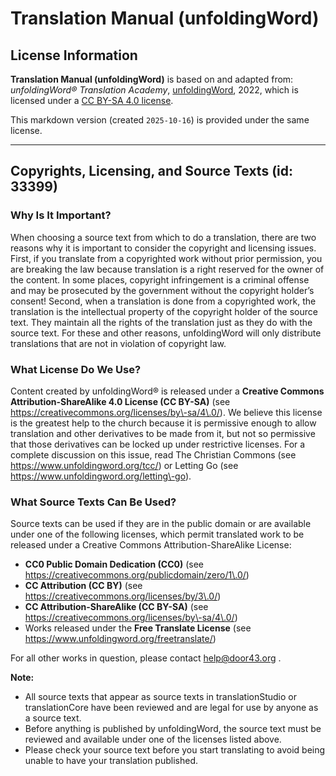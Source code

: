 # Translation Manual (unfoldingWord)

## License Information

**Translation Manual (unfoldingWord)** is based on and adapted from: _unfoldingWord® Translation Academy_, [unfoldingWord](https://unfoldingword.org/utw), 2022, which is licensed under a [CC BY-SA 4.0 license](https://creativecommons.org/licenses/by-sa/4.0/legalcode.en).

This markdown version (created `2025-10-16`) is provided under the same license.



--------------------------------

## Copyrights, Licensing, and Source Texts (id: 33399)

### Why Is It Important?

When choosing a source text from which to do a translation, there are two reasons why it is important to consider the copyright and licensing issues. First, if you translate from a copyrighted work without prior permission, you are breaking the law because translation is a right reserved for the owner of the content. In some places, copyright infringement is a criminal offense and may be prosecuted by the government without the copyright holder’s consent! Second, when a translation is done from a copyrighted work, the translation is the intellectual property of the copyright holder of the source text. They maintain all the rights of the translation just as they do with the source text. For these and other reasons, unfoldingWord will only distribute translations that are not in violation of copyright law.

### What License Do We Use?

Content created by unfoldingWord® is released under a **Creative Commons Attribution\-ShareAlike 4\.0 License (CC BY\-SA)** (see https://creativecommons.org/licenses/by\-sa/4\.0/). We believe this license is the greatest help to the church because it is permissive enough to allow translation and other derivatives to be made from it, but not so permissive that those derivatives can be locked up under restrictive licenses. For a complete discussion on this issue, read The Christian Commons (see https://www.unfoldingword.org/tcc/) or Letting Go (see https://www.unfoldingword.org/letting\-go).

### What Source Texts Can Be Used?

Source texts can be used if they are in the public domain or are available under one of the following licenses, which permit translated work to be released under a Creative Commons Attribution\-ShareAlike License:

* **CC0 Public Domain Dedication (CC0\)** (see https://creativecommons.org/publicdomain/zero/1\.0/)
* **CC Attribution (CC BY)** (see https://creativecommons.org/licenses/by/3\.0/)
* **CC Attribution\-ShareAlike (CC BY\-SA)** (see https://creativecommons.org/licenses/by\-sa/4\.0/)
* Works released under the **Free Translate License** (see https://www.unfoldingword.org/freetranslate/)

For all other works in question, please contact [help@door43\.org](mailto:help@door43.org) .

**Note:**

* All source texts that appear as source texts in translationStudio or translationCore have been reviewed and are legal for use by anyone as a source text.
* Before anything is published by unfoldingWord, the source text must be reviewed and available under one of the licenses listed above.
* Please check your source text before you start translating to avoid being unable to have your translation published.


